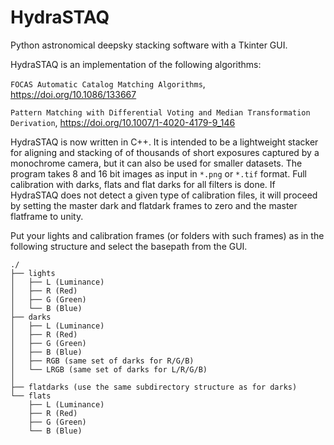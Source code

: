 # HydraSTAQ
Python astronomical deepsky stacking software with a Tkinter GUI.

HydraSTAQ is an implementation of the following algorithms:

```FOCAS Automatic Catalog Matching Algorithms```, https://doi.org/10.1086/133667

```Pattern Matching with Differential Voting and Median Transformation Derivation```, https://doi.org/10.1007/1-4020-4179-9_146

HydraSTAQ is now written in C++. It is intended to be a lightweight stacker for aligning and stacking of of thousands of short exposures captured by a monochrome camera, but it can also be used for smaller datasets. The program takes 8 and 16 bit images as input in ```*.png``` or ```*.tif``` format. Full calibration with darks, flats and flat darks for all filters is done. If HydraSTAQ does not detect a given type of calibration files, it will proceed by setting the master dark and flatdark frames to zero and the master flatframe to unity.

Put your lights and calibration frames (or folders with such frames) as in the following structure and select the basepath from the GUI.
```
./
├── lights
│   ├── L (Luminance)
│   ├── R (Red)
│   ├── G (Green)
│   └── B (Blue)
├── darks
│   ├── L (Luminance)
│   ├── R (Red)
│   ├── G (Green)
│   ├── B (Blue)
│   ├── RGB (same set of darks for R/G/B)
│   └── LRGB (same set of darks for L/R/G/B)
│   
├── flatdarks (use the same subdirectory structure as for darks)
└── flats
    ├── L (Luminance)
    ├── R (Red)
    ├── G (Green)
    └── B (Blue)
```
